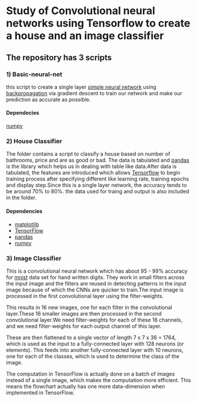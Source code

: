 # Study of Convolutional neural networks using Tensorflow to create a house and an image classifier 

## The repository has 3 scripts 
### 1) Basic-neural-net 
this script to create a single layer [simple neural network](http://computing.dcu.ie/~humphrys/Notes/Neural/single.neural.html) using [backpropagation](http://neuralnetworksanddeeplearning.com/chap2.html) via gradient descent to train our network and make our prediction as accurate as possible.
#### Dependecies 
[numpy](http://www.numpy.org/)
### 2) House Classifier 
The folder contains a script to classify a house based on number of bathrooms, price and are as good or bad. The data is tabulated and [pandas](http://pandas.pydata.org/) is the library which helps us in dealing with table like data.After data is tabulated, the features are introduced which allows [Tensorflow](https://www.tensorflow.org/) to begin training process after specifying different like learning rate, training epochs and display step.Since this is a single layer network, the accuracy tends to be around 70% to 80%. the data used for traing and output is also included in the folder. 

#### Dependencies 
- [matplotlib](https://matplotlib.org/)
- [TensorFlow](https://www.tensorflow.org/)
- [pandas](http://pandas.pydata.org/)
- [numpy](http://www.numpy.org/)

### 3) Image Classifier
This is a convolutional neural network which has about 95 - 99% accuracy for [mnist](https://www.tensorflow.org/get_started/mnist/beginners) data set for hand written digits. They work in small filters across the input image and the filters are reused in detecting patterns in the input image because of which the CNNs are quicker to train.The input image is processed in the first convolutional layer using the filter-weights. 

This results in 16 new images, one for each filter in the convolutional layer.These 16 smaller images are then processed in the second convolutional layer.We need filter-weights for each of these 16 channels, and we need filter-weights for each output channel of this layer. 

These are then flattened to a single vector of length 7 x 7 x 36 = 1764, which is used as the input to a fully-connected layer with 128 neurons (or elements). This feeds into another fully-connected layer with 10 neurons, one for each of the classes, which is used to determine the class of the image.

The computation in TensorFlow is actually done on a batch of images instead of a single image, which makes the computation more efficient. This means the flowchart actually has one more data-dimension when implemented in TensorFlow.